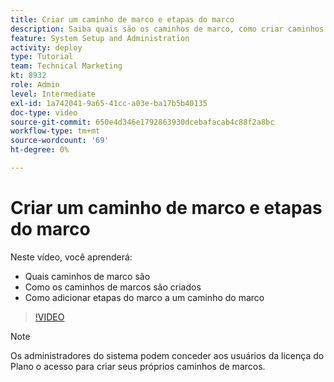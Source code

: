 ```yaml
---
title: Criar um caminho de marco e etapas do marco
description: Saiba quais são os caminhos de marco, como criar caminhos de marco e como adicionar etapas de marco.
feature: System Setup and Administration
activity: deploy
type: Tutorial
team: Technical Marketing
kt: 8932
role: Admin
level: Intermediate
exl-id: 1a742041-9a65-41cc-a03e-ba17b5b40135
doc-type: video
source-git-commit: 650e4d346e1792863930dcebafacab4c88f2a8bc
workflow-type: tm+mt
source-wordcount: '69'
ht-degree: 0%

---
```


# Criar um caminho de marco e etapas do marco

Neste vídeo, você aprenderá:

* Quais caminhos de marco são
* Como os caminhos de marcos são criados
* Como adicionar etapas do marco a um caminho do marco

>[!VIDEO](https://video.tv.adobe.com/v/335204/?quality=12&learn=on)

>[!NOTE]
>
>Os administradores do sistema podem conceder aos usuários da licença do Plano o acesso para criar seus próprios caminhos de marcos.
